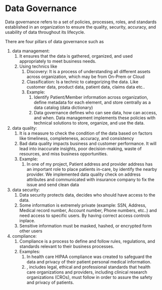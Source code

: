 # Data Governance
<!-- TOC -->

Data governance refers to a set of policies, processes, roles, and standards established in an organization to ensure the quality, security, accuracy, and usability of data throughout its lifecycle.

There are four pillars of data governance such as
1) data management:
   1) It ensures that the data is gathered, organized, and used appropriately to meet business needs.
   2) Using technics like
      1) Discovery: It is a process of understanding all different assets across organization, which may be from On-Prem or Cloud
      2) Classification: Is a technic to categorizing the data. Like customer data, product data, patient data, claims data etc..
      3) Example:
         1) Identify Patient/Member information across organization, define metadata for each element, and store centrally as a data catalog (data dictionary)
         2) Data governance defines who can see data, how can access, and when. Data management implements these policies with technical solutions to store, organize, and use the data.
2) data quality:
   1) It is a measure to check the condition of the data based on factors like timeliness, completeness, accuracy, and consistency
   2) Bad data quality impacts business and customer performance. It will lead into inaccurate insights, poor decision-making, waste of resources, and miss business opportunities.
   3) Example:
      1) In one of my project, Patient address and provider address has an important role to place patients in-care, by identify the nearby provider. We implemented data quality check on address attributes and communicated with insurance company to fix the issue and send clean data
3) data security:
   1) Data security protects data, decides who should have access to the data.
   2) Some information is extremely private (example: SSN, Address, Medical record number, Account number, Phone numbers, etc..) and need access to specific users. By having correct access controls inplace.
   3) Sensitive information must be masked, hashed, or encrypted form other users
4) compliance:
   1) Compliance is a process to define and follow rules, regulations, and standards relevant to their business processes.
   2) Examples:
      1) In health care HIPAA compliance was created to safeguard the data and privacy of their patient personal medical information.
      2) ,  includes legal, ethical and professional standards that health care organizations and providers, including clinical research organizations (CROs), must follow in order to assure the safety and privacy of patients.
